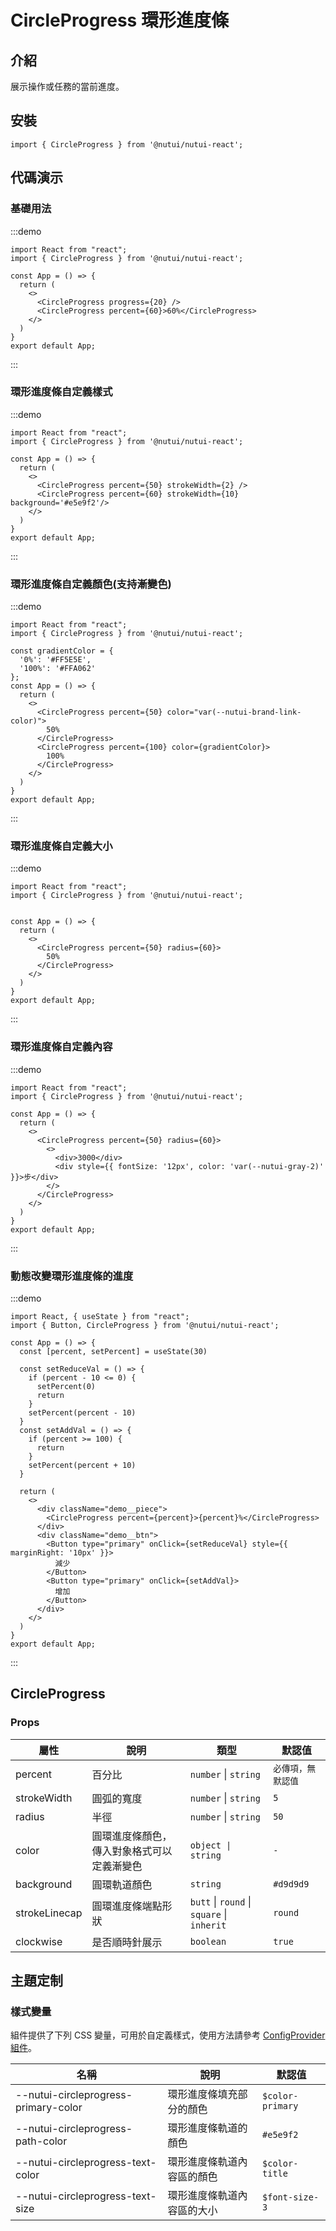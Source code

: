 # CircleProgress 環形進度條

## 介紹

展示操作或任務的當前進度。

## 安裝

```tsx
import { CircleProgress } from '@nutui/nutui-react';
```

## 代碼演示

### 基礎用法

:::demo

```tsx
import React from "react";
import { CircleProgress } from '@nutui/nutui-react';

const App = () => {
  return (
    <>
      <CircleProgress progress={20} />
      <CircleProgress percent={60}>60%</CircleProgress>
    </>
  )
}
export default App;
```

:::

### 環形進度條自定義樣式

:::demo

```tsx
import React from "react";
import { CircleProgress } from '@nutui/nutui-react';

const App = () => {
  return (
    <>
      <CircleProgress percent={50} strokeWidth={2} />
      <CircleProgress percent={60} strokeWidth={10} background='#e5e9f2'/>
    </>
  )
}
export default App;
```

:::

### 環形進度條自定義顏色(支持漸變色)

:::demo

```tsx
import React from "react";
import { CircleProgress } from '@nutui/nutui-react';

const gradientColor = {
  '0%': '#FF5E5E',
  '100%': '#FFA062'
};
const App = () => {
  return (
    <>
      <CircleProgress percent={50} color="var(--nutui-brand-link-color)">
        50%
      </CircleProgress>
      <CircleProgress percent={100} color={gradientColor}>
        100%
      </CircleProgress>
    </>
  )
}
export default App;
```

:::

### 環形進度條自定義大小

:::demo

```tsx
import React from "react";
import { CircleProgress } from '@nutui/nutui-react';


const App = () => {
  return (
    <>
      <CircleProgress percent={50} radius={60}>
        50%
      </CircleProgress>
    </>
  )
}
export default App;
```

:::

### 環形進度條自定義內容

:::demo

```tsx
import React from "react";
import { CircleProgress } from '@nutui/nutui-react';

const App = () => {
  return (
    <>
      <CircleProgress percent={50} radius={60}>
        <> 
          <div>3000</div>
          <div style={{ fontSize: '12px', color: 'var(--nutui-gray-2)' }}>步</div>
        </>
      </CircleProgress>
    </>
  )
}
export default App;
```

:::

### 動態改變環形進度條的進度

:::demo

```tsx
import React, { useState } from "react";
import { Button, CircleProgress } from '@nutui/nutui-react';

const App = () => {
  const [percent, setPercent] = useState(30)
  
  const setReduceVal = () => {
    if (percent - 10 <= 0) {
      setPercent(0)
      return
    }
    setPercent(percent - 10)
  }
  const setAddVal = () => {
    if (percent >= 100) {
      return
    }
    setPercent(percent + 10)
  }

  return (
    <>
      <div className="demo__piece">
        <CircleProgress percent={percent}>{percent}%</CircleProgress>
      </div>
      <div className="demo__btn">
        <Button type="primary" onClick={setReduceVal} style={{ marginRight: '10px' }}>
          減少
        </Button>
        <Button type="primary" onClick={setAddVal}>
          增加
        </Button>
      </div>
    </>
  )
}
export default App;
```

:::

## CircleProgress

### Props

| 屬性 | 說明 | 類型 | 默認值 |
| --- | --- | --- | --- |
| percent | 百分比 | `number` \| `string` | `必傳項，無默認值` |
| strokeWidth | 圓弧的寬度 | `number` \| `string` | `5` |
| radius | 半徑 | `number` \| `string` | `50` |
| color | 圓環進度條顏色，傳入對象格式可以定義漸變色 | `object \| string` | `-` |
| background | 圓環軌道顏色 | `string` | `#d9d9d9` |
| strokeLinecap | 圓環進度條端點形狀 | `butt` \| `round` \| `square` \| `inherit` | `round` |
| clockwise | 是否順時針展示 | `boolean` | `true` |

## 主題定制

### 樣式變量

組件提供了下列 CSS 變量，可用於自定義樣式，使用方法請參考 [ConfigProvider 組件](#/zh-CN/component/configprovider)。

| 名稱 | 說明 | 默認值 |
| --- | --- | --- |
| \--nutui-circleprogress-primary-color | 環形進度條填充部分的顏色 | `$color-primary` |
| \--nutui-circleprogress-path-color | 環形進度條軌道的顏色 | `#e5e9f2` |
| \--nutui-circleprogress-text-color | 環形進度條軌道內容區的顏色 | `$color-title` |
| \--nutui-circleprogress-text-size | 環形進度條軌道內容區的大小 | `$font-size-3` |